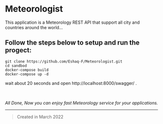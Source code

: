 # Meteorologist
This application is a Meteorology REST API that support all city and countries around the world...
<br />

## Follow the steps below to setup and run the progect:
```
git clone https://github.com/Eshaq-F/Meteorologist.git
cd sandbod
docker-compose build
docker-compose up -d
```

wait about 20 seconds and open http://localhost:8000/swagger/ .
<br /><br /><br />

*All Done, Now you can enjoy fast Meteorology service for your applications.*
___

> Created in March 2022
